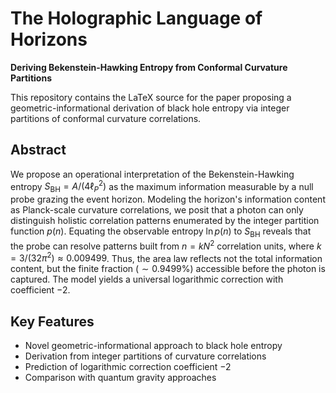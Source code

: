 # The Holographic Language of Horizons

**Deriving Bekenstein-Hawking Entropy from Conformal Curvature Partitions**

This repository contains the LaTeX source for the paper proposing a geometric-informational derivation of black hole entropy via integer partitions of conformal curvature correlations.

## Abstract
We propose an operational interpretation of the Bekenstein-Hawking entropy $S_{\mathrm{BH}} = A/(4\ell_P^2)$ as the maximum information measurable by a null probe grazing the event horizon. Modeling the horizon's information content as Planck-scale curvature correlations, we posit that a photon can only distinguish holistic correlation patterns enumerated by the integer partition function $p(n)$. Equating the observable entropy $\ln p(n)$ to $S_{\mathrm{BH}}$ reveals that the probe can resolve patterns built from $n = k N^2$ correlation units, where $k = 3/(32\pi^2) \approx 0.009499$. Thus, the area law reflects not the total information content, but the finite fraction ($\sim 0.9499\%$) accessible before the photon is captured. The model yields a universal logarithmic correction with coefficient $-2$.

## Key Features
- Novel geometric-informational approach to black hole entropy
- Derivation from integer partitions of curvature correlations
- Prediction of logarithmic correction coefficient $-2$
- Comparison with quantum gravity approaches

